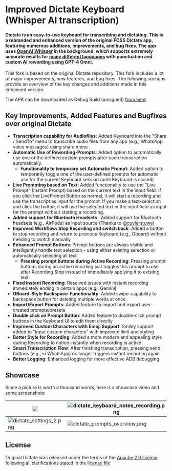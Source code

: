 # Improved Dictate Keyboard (Whisper AI transcription)

#### Dictate is an easy-to-use keyboard for transcribing and dictating. This is a rebranded and enhanced version of the original FOSS Dictate app, featuring numerous additions, improvements, and bug fixes. The app uses [OpenAI Whisper](https://openai.com/index/whisper/) in the background, which supports extremely accurate results for [many different languages](https://platform.openai.com/docs/guides/speech-to-text/supported-languages) with punctuation and custom AI rewording using GPT-4 Omni.

This fork is based on the original Dictate repository. This fork includes a lot of major improvements, new features, and bug fixes.
The following sections provide an overview of the key changes and additions made in this enhanced version.

The APK can be downloaded as Debug Build (unsigned) [from here](https://github.com/bjspi/AI-Voice-Keyboard/blob/main/app/build/outputs/apk/debug/app-debug.apk). 

## Key Improvements, Added Features and Bugfixes over original Dictate

- **Transcription capability for Audiofiles**: Added Keyboard into the "Share / SendTo" menu to transcribe audio files from any app (e.g., WhatsApp voice messages) using share menu
- **Automatic Use of Rewording-Prompts**: Added option to automatically use one of the defined custom prompts after each transcription automatically.
  - **Functionality to temporary set Automatic Prompt**: Added option to temporarily toggle one of the user-defined prompts for automatic use for the current Keyboard session (until Keyboard is closed)
- **Live Prompting based on Text**: Added functionality to use the "Live Prompt" (Instant Prompt) based on the current text in the input field. If you click the LivePrompt Button as normal, it will start a recording and use the transcript as input for the prompt. If you make a text-selection and click the button, it will use the selected text in the input field as input for the prompt without starting a recording.
- **Added support for Bluetooth Headsets** : Added support for Bluetooth headsets (e.g., AirPods) as input source (Thanks to [@cuylerstuwe](https://github.com/cuylerstuwe/Dictate/tree/for-pr))
- **Improved Workflow: Stop Recording and switch back**: Added a button to stop recording and return to previous Keyboard (e.g., Gboard) without needing to switch manually
- **Enhanced Prompt Buttons**: Prompt buttons are always visible and intelligently handle text selection - using either existing selection or automatically selecting all text
  - **Pressing prompt buttons during Active Recording**: Pressing prompt buttons during an active recording just toggles this prompt to use after Recording Stop instead of immediately applying it to existing text
- **Fixed Instant Recording**: Resolved issues with instant recording immediately ending in certain apps (e.g., Gemini)
- **GBoard-Style Backspace-Functionality**: Added swipe-capability to backspace button for deleting multiple words at once
- **Import/Export Prompts**: Added feature to import and export user-created prompts/presets
- **Double click on Prompt Button**: Added feature to double-click prompt buttons in the Keyboard UI to edit them directly
- **Improved Custom Characters with Emoji Support**: Smiley support added to "input custom characters" with improved limit and styling
- **Better Style for Recording**: Added a more modern and appealing style during Recording to notice instantly when recording is active
- **Smart Transcription Flow**: After finishing transcription, pressing send buttons (e.g., in WhatsApp) no longer triggers instant recording again
- **Better Logging**: Enhanced logging for more effective ADB debugging

## Showcase

Since a picture is worth a thousand words, here is a showcase video and some screenshots:

| <a href='https://youtube.com/watch?v=F6C1hRi1PSI'><img src='https://github.com/DevEmperor/Dictate/blob/624fde1cbc8e29fdb77f334f3edfa6231d27df82/img/dictate_player.png?raw=true'/></a> | ![dictate_keyboard_notes_recording.png](https://github.com/DevEmperor/Dictate/blob/624fde1cbc8e29fdb77f334f3edfa6231d27df82/img/dictate_keyboard_notes_recording.png?raw=true) | ![dictate_settings.png](https://github.com/DevEmperor/Dictate/blob/624fde1cbc8e29fdb77f334f3edfa6231d27df82/img/dictate_settings.png?raw=true) |
| ------------------------------------------------------------ | ------------------------------------------------------------ | ------------------------------------------------------------ |
| ![dictate_settings_2.png](https://github.com/DevEmperor/Dictate/blob/58fd05bad9b33a91efb51a9506f6d9bf6310ad5b/img/dictate_settings_2.png?raw=true) | ![dictate_prompts_overview.png](https://github.com/DevEmperor/Dictate/blob/624fde1cbc8e29fdb77f334f3edfa6231d27df82/img/dictate_prompts_overview.png?raw=true) | ![dictate_prompts_edit.png](https://github.com/DevEmperor/Dictate/blob/624fde1cbc8e29fdb77f334f3edfa6231d27df82/img/dictate_prompts_edit.png?raw=true) |


## License

Original Dictate was released under the terms of the [Apache 2.0 license](https://www.apache.org/licenses/LICENSE-2.0), following all clarifications stated in the [license file](https://raw.githubusercontent.com/DevEmperor/Dictate/master/LICENSE)